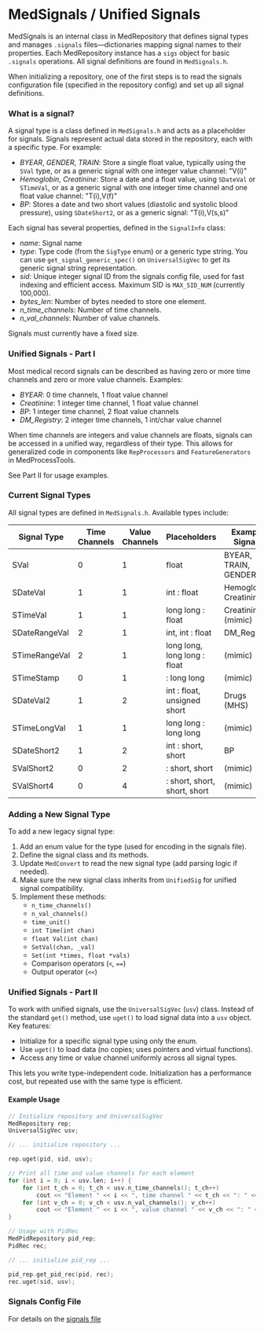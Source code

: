 # MedSignals / Unified Signals

MedSignals is an internal class in MedRepository that defines signal types and manages `.signals` files—dictionaries mapping signal names to their properties. Each MedRepository instance has a `sigs` object for basic `.signals` operations. All signal definitions are found in `MedSignals.h`.

When initializing a repository, one of the first steps is to read the signals configuration file (specified in the repository config) and set up all signal definitions.

### What is a signal?

A signal type is a class defined in `MedSignals.h` and acts as a placeholder for signals. Signals represent actual data stored in the repository, each with a specific type. For example:

- *BYEAR*, *GENDER*, *TRAIN*: Store a single float value, typically using the `SVal` type, or as a generic signal with one integer value channel: "V(i)"
- *Hemoglobin*, *Creatinine*: Store a date and a float value, using `SDateVal` or `STimeVal`, or as a generic signal with one integer time channel and one float value channel: "T(i),V(f)"
- *BP*: Stores a date and two short values (diastolic and systolic blood pressure), using `SDateShort2`, or as a generic signal: "T(i),V(s,s)"

Each signal has several properties, defined in the `SignalInfo` class:

- *name*: Signal name
- *type*: Type code (from the `SigType` enum) or a generic type string. You can use `get_signal_generic_spec()` on `UniversalSigVec` to get its generic signal string representation.
- *sid*: Unique integer signal ID from the signals config file, used for fast indexing and efficient access. Maximum SID is `MAX_SID_NUM` (currently 100,000).
- *bytes_len*: Number of bytes needed to store one element.
- *n_time_channels*: Number of time channels.
- *n_val_channels*: Number of value channels.

Signals must currently have a fixed size.

### Unified Signals - Part I

Most medical record signals can be described as having zero or more time channels and zero or more value channels. Examples:

- *BYEAR*: 0 time channels, 1 float value channel
- *Creatinine*: 1 integer time channel, 1 float value channel
- *BP*: 1 integer time channel, 2 float value channels
- *DM_Registry*: 2 integer time channels, 1 int/char value channel

When time channels are integers and value channels are floats, signals can be accessed in a unified way, regardless of their type. This allows for generalized code in components like `RepProcessors` and `FeatureGenerators` in MedProcessTools.

See Part II for usage examples.

### Current Signal Types

All signal types are defined in `MedSignals.h`. Available types include:

| Signal Type      | Time Channels | Value Channels | Placeholders                | Example Signals         |
|------------------|--------------|---------------|-----------------------------|------------------------|
| SVal             | 0            | 1             | float                       | BYEAR, TRAIN, GENDER   |
| SDateVal         | 1            | 1             | int : float                 | Hemoglobin, Creatinine |
| STimeVal         | 1            | 1             | long long : float           | Creatinine (mimic)     |
| SDateRangeVal    | 2            | 1             | int, int : float            | DM_Registry            |
| STimeRangeVal    | 2            | 1             | long long, long long : float| (mimic)                |
| STimeStamp       | 0            | 1             | : long long                 | (mimic)                |
| SDateVal2        | 1            | 2             | int : float, unsigned short | Drugs (MHS)            |
| STimeLongVal     | 1            | 1             | long long : long long       | (mimic)                |
| SDateShort2      | 1            | 2             | int : short, short          | BP                     |
| SValShort2       | 0            | 2             | : short, short              | (mimic)                |
| SValShort4       | 0            | 4             | : short, short, short, short| (mimic)                |

### Adding a New Signal Type

To add a new legacy signal type:

1. Add an enum value for the type (used for encoding in the signals file).
2. Define the signal class and its methods.
3. Update `MedConvert` to read the new signal type (add parsing logic if needed).
4. Make sure the new signal class inherits from `UnifiedSig` for unified signal compatibility.
5. Implement these methods:
   - `n_time_channels()`
   - `n_val_channels()`
   - `time_unit()`
   - `int Time(int chan)`
   - `float Val(int chan)`
   - `SetVal(chan, _val)`
   - `Set(int *times, float *vals)`
   - Comparison operators (`<`, `==`)
   - Output operator (`<<`)

### Unified Signals - Part II

To work with unified signals, use the `UniversalSigVec` (`usv`) class. Instead of the standard `get()` method, use `uget()` to load signal data into a `usv` object. Key features:

- Initialize for a specific signal type using only the enum.
- Use `uget()` to load data (no copies; uses pointers and virtual functions).
- Access any time or value channel uniformly across all signal types.

This lets you write type-independent code. Initialization has a performance cost, but repeated use with the same type is efficient.

#### Example Usage

```c++
// Initialize repository and UniversalSigVec
MedRepository rep;
UniversalSigVec usv;

// ... initialize repository ...

rep.uget(pid, sid, usv);

// Print all time and value channels for each element
for (int i = 0; i < usv.len; i++) {
    for (int t_ch = 0; t_ch < usv.n_time_channels(); t_ch++)
        cout << "Element " << i << ", time channel " << t_ch << ": " << usv.Time(i, t_ch);
    for (int v_ch = 0; v_ch < usv.n_val_channels(); v_ch++)
        cout << "Element " << i << ", value channel " << v_ch << ": " << usv.Val(i, v_ch);
}

// Usage with PidRec
MedPidRepository pid_rep;
PidRec rec;

// ... initialize pid_rep ...

pid_rep.get_pid_rec(pid, rec);
rec.uget(sid, usv);
```

### Signals Config File

For details on the [signals file](../../Repositories/Repository%20Signals%20file%20format.md)

